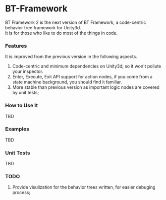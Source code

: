 BT-Framework
============
BT Framework 2 is the next version of BT Framework, a code-centric behavior tree framework for Unity3d.<br>
It is for those who like to do most of the things in code.

### Features
It is improved from the previous version in the following aspects.
1. Code-centric and minimum dependencies on Unity3d, so it won't pollute your inspector.
2. Enter, Execute, Exit API support for action nodes, if you come from a state machine background, you should find it familiar.
3. More stable than previous version as important logic nodes are covered by unit tests;

### How to Use It
TBD

### Examples
TBD

### Unit Tests
TBD

### TODO
1. Provide visulization for the behavior trees written, for easier debuging process;
